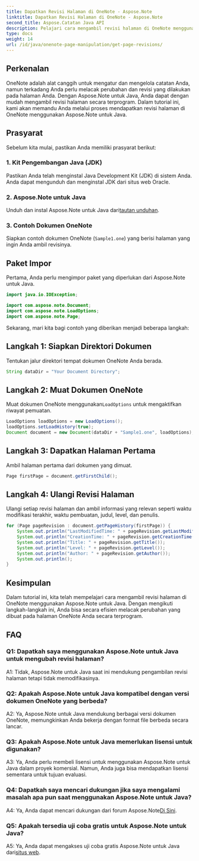 ```yaml
---
title: Dapatkan Revisi Halaman di OneNote - Aspose.Note
linktitle: Dapatkan Revisi Halaman di OneNote - Aspose.Note
second_title: Aspose.Catatan Java API
description: Pelajari cara mengambil revisi halaman di OneNote menggunakan Aspose.Note untuk Java. Ikuti panduan langkah demi langkah kami untuk pelacakan perubahan yang efisien.
type: docs
weight: 14
url: /id/java/onenote-page-manipulation/get-page-revisions/
---
```

## Perkenalan

OneNote adalah alat canggih untuk mengatur dan mengelola catatan Anda, namun terkadang Anda perlu melacak perubahan dan revisi yang dilakukan pada halaman Anda. Dengan Aspose.Note untuk Java, Anda dapat dengan mudah mengambil revisi halaman secara terprogram. Dalam tutorial ini, kami akan memandu Anda melalui proses mendapatkan revisi halaman di OneNote menggunakan Aspose.Note untuk Java.

## Prasyarat

Sebelum kita mulai, pastikan Anda memiliki prasyarat berikut:

### 1. Kit Pengembangan Java (JDK)

Pastikan Anda telah menginstal Java Development Kit (JDK) di sistem Anda. Anda dapat mengunduh dan menginstal JDK dari situs web Oracle.

### 2. Aspose.Note untuk Java

Unduh dan instal Aspose.Note untuk Java dari[tautan unduhan](https://releases.aspose.com/note/java/).

### 3. Contoh Dokumen OneNote

Siapkan contoh dokumen OneNote (`Sample1.one`) yang berisi halaman yang ingin Anda ambil revisinya.

## Paket Impor

Pertama, Anda perlu mengimpor paket yang diperlukan dari Aspose.Note untuk Java.

```java
import java.io.IOException;

import com.aspose.note.Document;
import com.aspose.note.LoadOptions;
import com.aspose.note.Page;
```

Sekarang, mari kita bagi contoh yang diberikan menjadi beberapa langkah:

## Langkah 1: Siapkan Direktori Dokumen

Tentukan jalur direktori tempat dokumen OneNote Anda berada.

```java
String dataDir = "Your Document Directory";
```

## Langkah 2: Muat Dokumen OneNote

 Muat dokumen OneNote menggunakan`LoadOptions` untuk mengaktifkan riwayat pemuatan.

```java
LoadOptions loadOptions = new LoadOptions();
loadOptions.setLoadHistory(true);
Document document = new Document(dataDir + "Sample1.one", loadOptions);
```

## Langkah 3: Dapatkan Halaman Pertama

Ambil halaman pertama dari dokumen yang dimuat.

```java
Page firstPage = document.getFirstChild();
```

## Langkah 4: Ulangi Revisi Halaman

Ulangi setiap revisi halaman dan ambil informasi yang relevan seperti waktu modifikasi terakhir, waktu pembuatan, judul, level, dan penulis.

```java
for (Page pageRevision : document.getPageHistory(firstPage)) {
    System.out.println("LastModifiedTime: " + pageRevision.getLastModifiedTime());
    System.out.println("CreationTime: " + pageRevision.getCreationTime());
    System.out.println("Title: " + pageRevision.getTitle());
    System.out.println("Level: " + pageRevision.getLevel());
    System.out.println("Author: " + pageRevision.getAuthor());
    System.out.println();
}
```

## Kesimpulan

Dalam tutorial ini, kita telah mempelajari cara mengambil revisi halaman di OneNote menggunakan Aspose.Note untuk Java. Dengan mengikuti langkah-langkah ini, Anda bisa secara efisien melacak perubahan yang dibuat pada halaman OneNote Anda secara terprogram.

## FAQ

### Q1: Dapatkah saya menggunakan Aspose.Note untuk Java untuk mengubah revisi halaman?

A1: Tidak, Aspose.Note untuk Java saat ini mendukung pengambilan revisi halaman tetapi tidak memodifikasinya.

### Q2: Apakah Aspose.Note untuk Java kompatibel dengan versi dokumen OneNote yang berbeda?

A2: Ya, Aspose.Note untuk Java mendukung berbagai versi dokumen OneNote, memungkinkan Anda bekerja dengan format file berbeda secara lancar.

### Q3: Apakah Aspose.Note untuk Java memerlukan lisensi untuk digunakan?

A3: Ya, Anda perlu membeli lisensi untuk menggunakan Aspose.Note untuk Java dalam proyek komersial. Namun, Anda juga bisa mendapatkan lisensi sementara untuk tujuan evaluasi.

### Q4: Dapatkah saya mencari dukungan jika saya mengalami masalah apa pun saat menggunakan Aspose.Note untuk Java?

 A4: Ya, Anda dapat mencari dukungan dari forum Aspose.Note[Di Sini](https://forum.aspose.com/c/note/28).

### Q5: Apakah tersedia uji coba gratis untuk Aspose.Note untuk Java?

 A5: Ya, Anda dapat mengakses uji coba gratis Aspose.Note untuk Java dari[situs web](https://releases.aspose.com/).